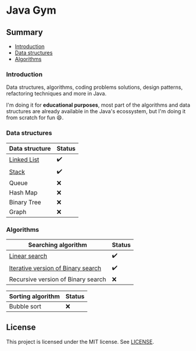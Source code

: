 # Java Gym

## Summary

- [Introduction](#introduction)
- [Data structures](#data-structures)
- [Algorithms](#algorithms)

### Introduction

Data structures, algorithms, coding problems solutions, design patterns, refactoring techniques and more in Java.

I'm doing it for **educational purposes**, most part of the algorithms and data structures are already available in the Java's ecossystem, but I'm doing it from scratch for fun :smile:.

### Data structures

| Data structure                                                              | Status             |
| --------------------------------------------------------------------------- | ------------------ |
| [Linked List](./DataStructures/src/edu/javagym/datastructures/linked_list/) | :heavy_check_mark: |
| [Stack](./DataStructures/src/edu/javagym/datastructures/stack/)             | :heavy_check_mark: |
| Queue                                                                       | :x:                |
| Hash Map                                                                    | :x:                |
| Binary Tree                                                                 | :x:                |
| Graph                                                                       | :x:                |

### Algorithms

| Searching algorithm                                                                                                             | Status             |
| ------------------------------------------------------------------------------------------------------------------------------- | ------------------ |
| [Linear search](./Algorithms/src/edu/javagym/algorithms/searching/linearsearch/LinearSearch.java)                               | :heavy_check_mark: |
| [Iterative version of Binary search](./Algorithms/src/edu/javagym/algorithms/searching/binarysearch/IterativeBinarySearch.java) | :heavy_check_mark: |
| Recursive version of Binary search                                                                                              | :x:                |

| Sorting algorithm | Status |
| ----------------- | ------ |
| Bubble sort       | :x:    |

## License

This project is licensed under the MIT license. See [LICENSE](./LICENSE).
